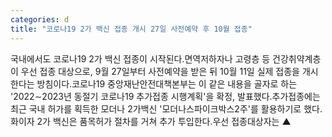 ```yaml
---
categories: d
title: "코로나19 2가 백신 접종 개시 27일 사전예약 후 10월 접종"
---
```

국내에서도 코로나19 2가 백신 접종이 시작된다.면역저하자나 고령층 등 건강취약계층이 우선 접종 대상으로, 9월 27일부터 사전예약을 받은 뒤 10월 11일 실제 접종을 개시한다는 방침이다.코로나19 중앙재난안전대책본부는 이 같은 내용을 골자로 하는 &#39;2022&sim;2023년 동절기 코로나19 추가접종 시행계획&#39;을 확정, 발표했다.추가접종에는 최근 국내 허가를 획득한 모더나 2가백신 &#39;모더나스파이크박스2주&#39;를 활용하기로 했다. 화이자 2가 백신은 품목허가 절차를 거쳐 추가 투입한다.우선 접종대상자는 ▲